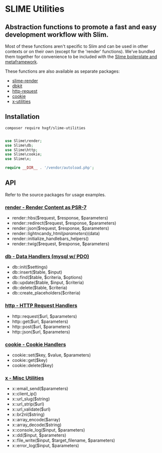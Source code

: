 # SLIME Utilities

## Abstraction functions to promote a fast and easy development workflow with Slim.

Most of these functions aren't specific to Slim and can be used in other contexts or on their own (except for the 'render' functions). We've bundled them together for convenience to be included with the [Slime boilerplate and metaframework](https://github.com/hxgf/slime).

These functions are also available as separate packages:
- [slime-render](https://github.com/hxgf/slime-render)
- [dbkit](https://github.com/hxgf/dbkit)
- [http-request](https://github.com/hxgf/http-request)
- [cookie](https://github.com/hxgf/cookie)
- [x-utilities](https://github.com/hxgf/x-utilities)


## Installation
```
composer require hxgf/slime-utilities
```

```php

use Slime\render;
use Slime\db;
use Slime\http;
use Slime\cookie;
use Slime\x;

require __DIR__ . '/vendor/autoload.php';

```

## API

Refer to the source packages for usage examples.

### [render - Render Content as PSR-7](https://github.com/hxgf/slime-render)
- render::hbs($request, $response, $parameters)
- render::redirect($request, $response, $parameters)
- render::json($request, $response, $parameters)
- render::lightncandy_html($parameters)($data)
- render::initialize_handlebars_helpers()
- render::twig($request, $response, $parameters)


### [db - Data Handlers (mysql w/ PDO)](https://github.com/hxgf/dbkit)
- db::init($settings)
- db::insert($table, $input)
- db::find($table, $criteria, $options)
- db::update($table, $input, $criteria)
- db::delete($table, $criteria)
- db::create_placeholders($criteria)



### [http - HTTP Request Handlers](https://github.com/hxgf/http-request)
- http::request($url, $parameters)
- http::get($url, $parameters)
- http::post($url, $parameters)
- http::json($url, $parameters)

### [cookie - Cookie Handlers](https://github.com/hxgf/cookie)
- cookie::set($key, $value, $parameters)
- cookie::get($key)
- cookie::delete($key)

### [x - Misc Utilities](https://github.com/hxgf/x-utilities)
- x::email_send($parameters)
- x::client_ip()
- x::url_slug($string)
- x::url_strip($url)
- x::url_validate($url)
- x::br2nl($string)
- x::array_encode($array)
- x::array_decode($string)
- x::console_log($input, $parameters)
- x::dd($input, $parameters)
- x::file_write($input, $target_filename, $parameters)
- x::error_log($input, $parameters)